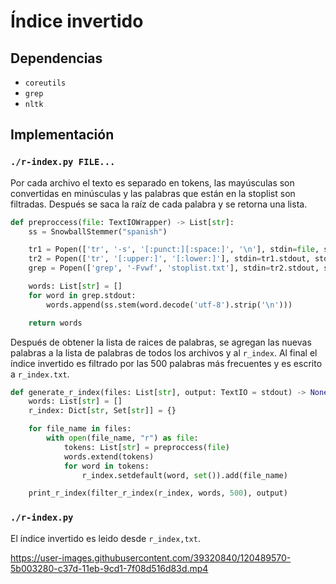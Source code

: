 # Índice invertido

## Dependencias
- `coreutils`
- `grep`
- `nltk`

## Implementación

### `./r-index.py FILE...`

Por cada archivo el texto es separado en tokens,
las mayúsculas son convertidas en minúsculas y
las palabras que están en la stoplist son filtradas.
Después se saca la raíz de cada palabra y se retorna una lista.

```python
def preproccess(file: TextIOWrapper) -> List[str]:
    ss = SnowballStemmer("spanish")

    tr1 = Popen(['tr', '-s', '[:punct:][:space:]', '\n'], stdin=file, stdout=PIPE)
    tr2 = Popen(['tr', '[:upper:]', '[:lower:]'], stdin=tr1.stdout, stdout=PIPE)
    grep = Popen(['grep', '-Fvwf', 'stoplist.txt'], stdin=tr2.stdout, stdout=PIPE)

    words: List[str] = []
    for word in grep.stdout:
        words.append(ss.stem(word.decode('utf-8').strip('\n')))

    return words
```

Después de obtener la lista de raices de palabras,
se agregan las nuevas palabras a la lista de palabras de todos los archivos
y al `r_index`.
Al final el índice invertido es filtrado por las 500 palabras más frecuentes
y es escrito a `r_index.txt`.

```python
def generate_r_index(files: List[str], output: TextIO = stdout) -> None:
    words: List[str] = []
    r_index: Dict[str, Set[str]] = {}

    for file_name in files:
        with open(file_name, "r") as file:
            tokens: List[str] = preproccess(file)
            words.extend(tokens)
            for word in tokens:
                r_index.setdefault(word, set()).add(file_name)

    print_r_index(filter_r_index(r_index, words, 500), output)
```

### `./r-index.py`
El índice invertido es leido desde `r_index,txt`.

https://user-images.githubusercontent.com/39320840/120489570-5b003280-c37d-11eb-9cd1-7f08d516d83d.mp4
